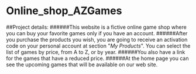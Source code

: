 # Online_shop_AZGames

##Project details:
######This website is a fictive online game shop where you can buy your favorite games only if you have an account.
######After you purchase the products you wish, you are going to receive an activation code on your personal account at section "*My Products*". You can select the list of games by price, from A to Z, or by year.
######You also have a link for the games that have a reduced price.
######At the home page you can see the upcoming games that will be available on our web site.
